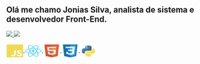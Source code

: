 ## Olá me chamo Jonias Silva, analista de sistema e desenvolvedor Front-End.


 
 
<div>

 <a href="https://github.com/JonFrontEnd">
  <img height="185em" src="https://github-readme-stats.vercel.app/api?username=JonFrontEnd&show_icons=true&theme=dark&include_all_commits=true&count_private=true"/>
  <img height="180em" src="https://github-readme-stats.vercel.app/api/top-langs/?username=JonFrontEnd&layout=compact&langs_count=7&theme=dark"/>
</div>

 
 
 <di>
<div style="display: inline_block"><br>
  <img align="center"  height="35" width="45" src="https://raw.githubusercontent.com/devicons/devicon/master/icons/javascript/javascript-plain.svg">
  <img align="center"  height="35" width="45" src="https://raw.githubusercontent.com/devicons/devicon/master/icons/react/react-original.svg">
  <img align="center" height="35" width="45" src="https://raw.githubusercontent.com/devicons/devicon/master/icons/html5/html5-original.svg">
  <img align="center"  height="35" width="45" src="https://raw.githubusercontent.com/devicons/devicon/master/icons/css3/css3-original.svg">
  <img align="center"  height="35" width="44" src="https://raw.githubusercontent.com/devicons/devicon/master/icons/python/python-original.svg">

</div

